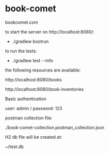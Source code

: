 # book-comet
bookcomet.com


to start the server on http://localhost:8080/:

-  ./gradlew bootrun

to run the tests:

-  ./gradlew test --info


the following resources are available:

http://localhost:8080/books

http://localhost:8080/book-inventories

Basic authentication

user: admin / password: 123

postman collection file:

./book-comet-collection.postman_collection.json

H2 db file will be created at:

~/test.db




